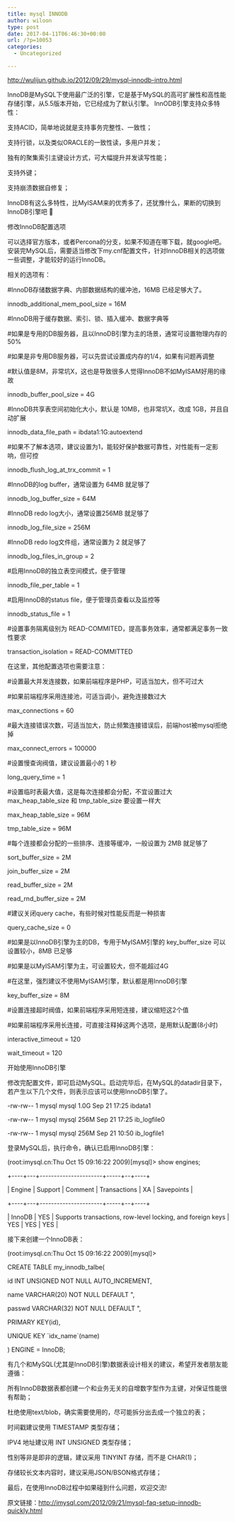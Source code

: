 ```yaml
---
title: mysql INNODB
author: wiloon
type: post
date: 2017-04-11T06:46:30+00:00
url: /?p=10053
categories:
  - Uncategorized

---
```

http://wulijun.github.io/2012/09/29/mysql-innodb-intro.html
  
InnoDB是MySQL下使用最广泛的引擎，它是基于MySQL的高可扩展性和高性能存储引擎，从5.5版本开始，它已经成为了默认引擎。 InnODB引擎支持众多特性：

支持ACID，简单地说就是支持事务完整性、一致性；
  
支持行锁，以及类似ORACLE的一致性读，多用户并发；
  
独有的聚集索引主键设计方式，可大幅提升并发读写性能；
  
支持外键；
  
支持崩溃数据自修复；
  
InnoDB有这么多特性，比MyISAM来的优秀多了，还犹豫什么，果断的切换到InnoDB引擎吧 🙂

修改InnoDB配置选项
  
可以选择官方版本，或者Percona的分支，如果不知道在哪下载，就google吧。安装完MySQL后，需要适当修改下my.cnf配置文件，针对InnoDB相关的选项做 一些调整，才能较好的运行InnoDB。

相关的选项有：

#InnoDB存储数据字典、内部数据结构的缓冲池，16MB 已经足够大了。
  
innodb\_additional\_mem\_pool\_size = 16M

#InnoDB用于缓存数据、索引、锁、插入缓冲、数据字典等
  
#如果是专用的DB服务器，且以InnoDB引擎为主的场景，通常可设置物理内存的50%
  
#如果是非专用DB服务器，可以先尝试设置成内存的1/4，如果有问题再调整
  
#默认值是8M，非常坑X，这也是导致很多人觉得InnoDB不如MyISAM好用的缘故
  
innodb\_buffer\_pool_size = 4G

#InnoDB共享表空间初始化大小，默认是 10MB，也非常坑X，改成 1GB，并且自动扩展
  
innodb\_data\_file_path = ibdata1:1G:autoextend

#如果不了解本选项，建议设置为1，能较好保护数据可靠性，对性能有一定影响，但可控
  
innodb\_flush\_log\_at\_trx_commit = 1

#InnoDB的log buffer，通常设置为 64MB 就足够了
  
innodb\_log\_buffer_size = 64M

#InnoDB redo log大小，通常设置256MB 就足够了
  
innodb\_log\_file_size = 256M

#InnoDB redo log文件组，通常设置为 2 就足够了
  
innodb\_log\_files\_in\_group = 2

#启用InnoDB的独立表空间模式，便于管理
  
innodb\_file\_per_table = 1

#启用InnoDB的status file，便于管理员查看以及监控等
  
innodb\_status\_file = 1

#设置事务隔离级别为 READ-COMMITED，提高事务效率，通常都满足事务一致性要求
  
transaction_isolation = READ-COMMITTED
  
在这里，其他配置选项也需要注意：

#设置最大并发连接数，如果前端程序是PHP，可适当加大，但不可过大
  
#如果前端程序采用连接池，可适当调小，避免连接数过大
  
max_connections = 60

#最大连接错误次数，可适当加大，防止频繁连接错误后，前端host被mysql拒绝掉
  
max\_connect\_errors = 100000

#设置慢查询阀值，建议设置最小的 1 秒
  
long\_query\_time = 1

#设置临时表最大值，这是每次连接都会分配，不宜设置过大 max\_heap\_table\_size 和 tmp\_table_size 要设置一样大
  
max\_heap\_table_size = 96M
  
tmp\_table\_size = 96M

#每个连接都会分配的一些排序、连接等缓冲，一般设置为 2MB 就足够了
  
sort\_buffer\_size = 2M
  
join\_buffer\_size = 2M
  
read\_buffer\_size = 2M
  
read\_rnd\_buffer_size = 2M

#建议关闭query cache，有些时候对性能反而是一种损害
  
query\_cache\_size = 0

#如果是以InnoDB引擎为主的DB，专用于MyISAM引擎的 key\_buffer\_size 可以设置较小，8MB 已足够
  
#如果是以MyISAM引擎为主，可设置较大，但不能超过4G
  
#在这里，强烈建议不使用MyISAM引擎，默认都是用InnoDB引擎
  
key\_buffer\_size = 8M

#设置连接超时阀值，如果前端程序采用短连接，建议缩短这2个值
  
#如果前端程序采用长连接，可直接注释掉这两个选项，是用默认配置(8小时)
  
interactive_timeout = 120
  
wait_timeout = 120

开始使用InnoDB引擎
  
修改完配置文件，即可启动MySQL。启动完毕后，在MySQL的datadir目录下，若产生以下几个文件，则表示应该可以使用InnoDB引擎了。

-rw-rw-- 1 mysql mysql 1.0G Sep 21 17:25 ibdata1
  
-rw-rw-- 1 mysql mysql 256M Sep 21 17:25 ib_logfile0
  
-rw-rw-- 1 mysql mysql 256M Sep 21 10:50 ib_logfile1

登录MySQL后，执行命令，确认已启用InnoDB引擎：

(root:imysql.cn:Thu Oct 15 09:16:22 2009)[mysql]> show engines;
  
+----+---+----------------------+-----+--+----+
  
| Engine | Support | Comment | Transactions | XA | Savepoints |
  
+----+---+----------------------+-----+--+----+
  
| InnoDB | YES | Supports transactions, row-level locking, and foreign keys | YES | YES | YES |

接下来创建一个InnoDB表：

(root:imysql.cn:Thu Oct 15 09:16:22 2009)[mysql]>
  
CREATE TABLE my\_innodb\_talbe(
  
id INT UNSIGNED NOT NULL AUTO_INCREMENT,
  
name VARCHAR(20) NOT NULL DEFAULT ",
  
passwd VARCHAR(32) NOT NULL DEFAULT ",
  
PRIMARY KEY(id),
  
UNIQUE KEY \`idx_name\`(name)
  
) ENGINE = InnoDB;

有几个和MySQL(尤其是InnoDB引擎)数据表设计相关的建议，希望开发者朋友能遵循：

所有InnoDB数据表都创建一个和业务无关的自增数字型作为主键，对保证性能很有帮助；
  
杜绝使用text/blob，确实需要使用的，尽可能拆分出去成一个独立的表；
  
时间戳建议使用 TIMESTAMP 类型存储；
  
IPV4 地址建议用 INT UNSIGNED 类型存储；
  
性别等非是即非的逻辑，建议采用 TINYINT 存储，而不是 CHAR(1)；
  
存储较长文本内容时，建议采用JSON/BSON格式存储；
  
最后，在使用InnoDB过程中如果碰到什么问题，欢迎交流!

原文链接：http://imysql.com/2012/09/21/mysql-faq-setup-innodb-quickly.html